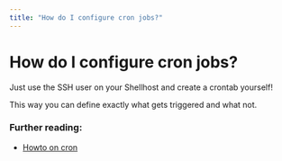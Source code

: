 ```yaml
---
title: "How do I configure cron jobs?"
---
```


# How do I configure cron jobs?

Just use the SSH user on your Shellhost and create a crontab yourself!

This way you can define exactly what gets triggered and what not.

### Further reading:

* [Howto on
cron](https://help.ubuntu.com/community/CronHowto#Using_Cron)

